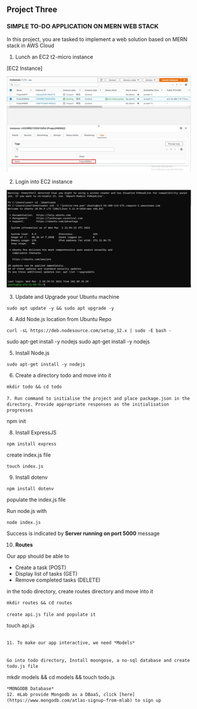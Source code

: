 ## **Project Three** ##
### SIMPLE TO-DO APPLICATION ON MERN WEB STACK
In this project, you are tasked to implement a web solution based on MERN stack in AWS Cloud

1. Lunch an EC2 t2-micro instance

[EC2 Instance] 

![EC2 Instance](ec2-instance-pro3.jpg)

2. Login into EC2 instance

![](ec2-instance-login.jpg)

3. Update and Upgrade your Ubuntu machine

``` 
sudo apt update -y && sudo apt upgrade -y
```
4. Add Node.js location from Ubuntu Repo

```
curl -sL https://deb.nodesource.com/setup_12.x | sudo -E bash -
```
sudo apt-get install -y nodejs
sudo apt-get install -y nodejs

5. Install Node.js

```
sudo apt-get install -y nodejs
```

6. Create a directory todo and move into it

```
mkdir todo && cd todo

7. Run command to initialise the project and place package.json in the directory. Provide appropriate responses as the initialisation progresses
```
npm init

8. Install ExpressJS

```
npm install express
```
create index.js file

```
touch index.js
```

9. Install dotenv
```
npm install dotenv
```
populate the index.js file

Run node.js with
```
node index.js
```
Success is indicated by **Server running on port 5000** message

10. **Routes**

Our app should be able to
* Create a task (POST)
* Display list of tasks (GET)
* Remove completed tasks (DELETE)

in the todo directory, create routes directory and move into it
```
mkdir routes && cd routes

create api.js file and populate it

```
touch api.js
```

11. To make our app interactive, we need *Models*


Go into todo directory, Install moongose, a no-sql database and create todo.js file
```
mkdir models && cd models && touch todo.js

```
*MONGODB Database*
12. mLab provide Mongodb as a DBaaS, click [here](https://www.mongodb.com/atlas-signup-from-mlab) to sign up

